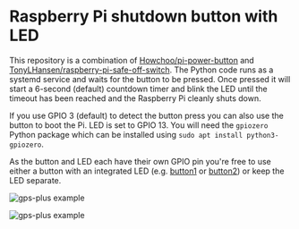 # Raspberry Pi shutdown button with LED

This repository is a combination of [Howchoo/pi-power-button](https://github.com/Howchoo/pi-power-button) and [TonyLHansen/raspberry-pi-safe-off-switch](https://github.com/TonyLHansen/). The Python code runs as a systemd service and waits for the button to be pressed. Once pressed it will start a 6-second (default) countdown timer and blink the LED until the timeout has been reached and the Raspberry Pi cleanly shuts down. 

If you use GPIO 3 (default) to detect the button press you can also use the button to boot the Pi. LED is set to GPIO 13. You will need the `gpiozero` Python package which can be installed using `sudo apt install python3-gpiozero`.

As the button and LED each have their own GPIO pin you're free to use either a button with an integrated LED (e.g. [button1](https://www.aliexpress.com/item/32960427833.html) or [button2](https://www.aliexpress.com/item/10000308383839.html)) or keep the LED separate.

![gps-plus example](https://raw.githubusercontent.com/crahan/pi-shutdown-button/main/photos/inside.jpeg)

![gps-plus example](https://raw.githubusercontent.com/crahan/pi-shutdown-button/main/photos/outside.jpeg)
